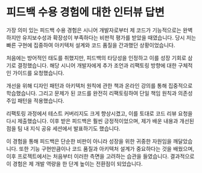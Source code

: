 # 피드백 수용 경험에 대한 인터뷰 답변

가장 의미 있는 피드백 수용 경험은 시니어 개발자로부터 제 코드가 기능적으로는 완벽하지만 유지보수성과 확장성이 부족하다는 비판적 평가를 받았을 때였습니다. 당시 저는 빠른 구현에 집중하여 아키텍처 설계와 코드 품질을 간과했던 상황이었습니다.

처음에는 방어적인 태도를 취했지만, 피드백의 타당성을 인정하고 이를 성장 기회로 삼기로 결정했습니다. 해당 시니어 개발자에게 추가 조언과 리팩토링 방향에 대한 구체적인 가이드를 요청했습니다.

개선을 위해 디자인 패턴과 아키텍처 원칙에 관한 책과 온라인 강의를 통해 집중적으로 학습했습니다. 그리고 문제가 된 코드를 완전히 리팩토링하여 단일 책임 원칙과 의존성 주입 패턴을 적용했습니다.

리팩토링 과정에서 테스트 커버리지도 크게 향상시켰고, 이를 토대로 코드 리뷰 요청을 다시 제출했습니다. 이후 받은 피드백은 훨씬 긍정적이었으며, 제가 배운 내용과 개선된 점을 팀 내 지식 공유 세션에서 발표하기도 했습니다.

이 경험을 통해 피드백은 단순한 비판이 아니라 성장을 위한 귀중한 자원임을 깨달았습니다. 또한 기능 구현만큼이나 코드 품질과 아키텍처 설계가 중요하다는 것을 배웠으며, 이후 프로젝트에서는 처음부터 이러한 측면을 고려하는 습관을 들였습니다. 결과적으로 이 경험은 제 개발 역량을 한 단계 높이는 전환점이 되었습니다.